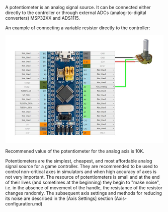 A potentiometer is an analog signal source. It can be connected either directly to the controller or through external ADCs (analog-to-digital converters) MSP32XX and ADS1115.

An example of connecting a variable resistor directly to the controller:

![](../images/A1.jpg)

Recommened value of the potentiometer for the analog axis is 10K.

Potentiometers are the simplest, cheapest, and most affordable analog signal source for a game controller. They are recommended to be used to control non-critical axes in simulators and when high accuracy of axes is not very important. The resource of potentiometers is small and at the end of their lives (and sometimes at the beginning) they begin to "make noise", i.e. in the absence of movement of the handle, the resistance of the resistor changes randomly. The subsequent axis settings and methods for reducing its noise are described in the [Axis Settings] section (Axis-configuration.md)